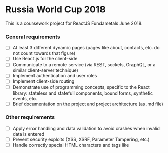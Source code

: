 # Russia World Cup 2018
This is a coursework project for ReactJS Fundametals June 2018.

### General requirements
- [ ] At least 3 different dynamic pages (pages like about, contacts, etc. do not count towards that figure)
- [ ] Use React.js for the client-side
- [ ] Communicate to a remote service (via REST, sockets, GraphQL, or a similar client-server technique)
- [ ] Implement authentication and user roles
- [ ] Implement client-side routing
- [ ] Demonstrate use of programming concepts, specific to the React library: stateless and statefull components, bound forms, synthetic events, etc.
- [ ] Brief documentation on the project and project architecture (as .md file)

### Other requirements
- [ ] Apply error handling and data validation to avoid crashes when invalid data is entered
- [ ] Prevent security exploits (XSS, XSRF, Parameter Tampering, etc.)
- [ ] Handle correctly special HTML characters and tags like <script>, <br />, etc.
- [ ] Use a source control system, like GitHub

### Optional Requirements
- [ ] Use responsive design – Bootstrap, MDL, CSS Grids or another method of your choice
- [ ] Nice looking UI, supporting of all modern and old Web browsers
- [ ] Good usability (easy to use UI)
